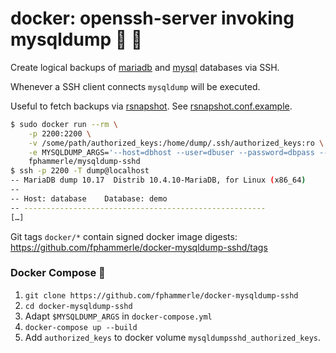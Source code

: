 # docker: openssh-server invoking mysqldump 💾 🐳

Create logical backups of [mariadb](https://mariadb.com/kb/en/backup-and-restore-overview/) and [mysql](https://dev.mysql.com/doc/refman/5.7/en/backup-types.html) databases via SSH.

Whenever a SSH client connects `mysqldump` will be executed.

Useful to fetch backups via [rsnapshot](https://rsnapshot.org/).
See [rsnapshot.conf.example](rsnapshot.conf.example).

```sh
$ sudo docker run --rm \
    -p 2200:2200 \
    -v /some/path/authorized_keys:/home/dump/.ssh/authorized_keys:ro \
    -e MYSQLDUMP_ARGS='--host=dbhost --user=dbuser --password=dbpass --all-databases' \
    fphammerle/mysqldump-sshd
$ ssh -p 2200 -T dump@localhost
-- MariaDB dump 10.17  Distrib 10.4.10-MariaDB, for Linux (x86_64)
--
-- Host: database    Database: demo
-- ------------------------------------------------------
[…]
```

Git tags `docker/*` contain signed docker image digests:
https://github.com/fphammerle/docker-mysqldump-sshd/tags

### Docker Compose 🐙

1. `git clone https://github.com/fphammerle/docker-mysqldump-sshd`
2. `cd docker-mysqldump-sshd`
3. Adapt `$MYSQLDUMP_ARGS` in `docker-compose.yml`
4. `docker-compose up --build`
5. Add `authorized_keys` to docker volume `mysqldumpsshd_authorized_keys`.

